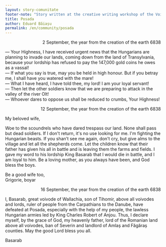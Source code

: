 ```yaml
---
layout: story-comunitate
footer-note: "Story written at the creative writing workshop of the Voice Your Place Summer School: Curtea de Argeș."
title: Posada
author: Eduard Băiașu
permalink: /en/community/posada
---
```


<p style='text-align: right;'> 2 September, the year from the creation of the earth 6838 </p>

— Your Highness, I have received urgent news that the Hungarians are planning to invade our lands, coming down from the land of Transylvania, because your lordship has refused to pay the 147,000 gold coins he owes as a vassal! <br>
— If what you say is true, may you be held in high honour. But if you betray me, I shall have you watered with the mare! <br>
— What I have heard, I have told thee, my lord! I am your loyal servant! <br>
— Then let the other soldiers know that we are preparing to attack in the valley of the river Olt! <br>
— Whoever dares to oppose us shall be reduced to crumbs, Your Highness! <br>

<p style='text-align: right;'> 12 September, the year from the creation of the earth 6838 </p>
My beloved wife,

Woe to the scoundrels who have dared trespass our land. None shall pass but dead soldiers.
If I don't return, it's no use looking for me. I'm fighting the Hungarian beasts. If you shan’t see me again, don't cry, but give alms to the village and let all the shepherds come. Let the children know that their father has given his all in battle and is leaving them the farms and fields.
I gave my word to his lordship King Basarab that I would die in battle, and I am loyal to him.
Be a loving mother, as you always have been, and God bless the boys.

Be a good wife too, <br>
Grigorie, boyar

<p style='text-align: right;'> 16 September, the year from the creation of the earth 6838</p>

I, Basarab, great voivode of Wallachia, son of Tihomir, above all voivodes and lords, ruler of people from the Carpathians to the Danube, have defeated at Posada, especially with the help of my people, the lawless Hungarian armies led by King Charles Robert of Anjou.
Thus, I declare myself, by the grace of God, my heavenly father, lord of the Romanian land above all voivodes, ban of Severin and landlord of Amlaș and Făgăraș counties.
May the good Lord bless you all.

Basarab
